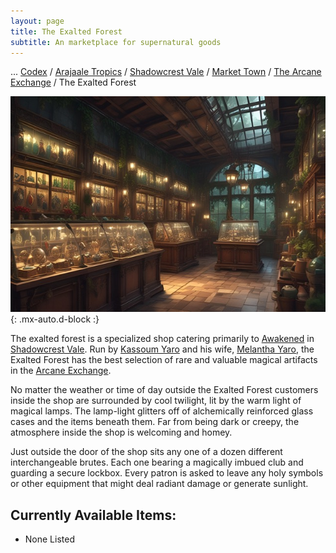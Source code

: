 ```yaml
---
layout: page
title: The Exalted Forest
subtitle: An marketplace for supernatural goods
---
```

<span class="breadcrumbs" markdown="1">... [Codex](/codex) / [Arajaale Tropics](/codex/regions/arajaale-tropics) / [Shadowcrest Vale](/codex/regions/shadowcrest-vale) / [Market Town](/codex/regions/market-town) / [The Arcane Exchange](/codex/regions/the-arcane-exchange) / The Exalted Forest</span>

![The Exalted Forest](/assets/img/regions/the-exalted-forest.jpeg){: .mx-auto.d-block :}

The exalted forest is a specialized shop catering primarily to [Awakened](/codex/the-awakened) in [Shadowcrest Vale](/codex/regions/shadowcrest-vale). Run by [Kassoum Yaro](/codex/characters/kassoum-yaro) and his wife, [Melantha Yaro](/codex/characters/melantha-yaro), the Exalted Forest has the best selection of rare and valuable magical artifacts in the [Arcane Exchange](/codex/regions/the-arcane-exchange).

No matter the weather or time of day outside the Exalted Forest customers inside the shop are surrounded by cool twilight, lit by the warm light of magical lamps. The lamp-light glitters off of alchemically reinforced glass cases and the items beneath them. Far from being dark or creepy, the atmosphere inside the shop is welcoming and homey.

Just outside the door of the shop sits any one of a dozen different interchangeable brutes. Each one bearing a magically imbued club and guarding a secure lockbox. Every patron is asked to leave any holy symbols or other equipment that might deal radiant damage or generate sunlight.

## Currently Available Items:

- None Listed